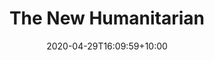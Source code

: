 ---
title: "The New Humanitarian"
intro: "Multilingual site for humanitarian news org 'The New Humanitarian'."
date: 2020-04-29T16:09:59+10:00
draft: false
logo: tnh.svg
layout: case-study
tags:
  - Front End
  - Drupal 7
  - PHP
  - I18n
website: "https://www.thenewhumanitarian.org/"
---